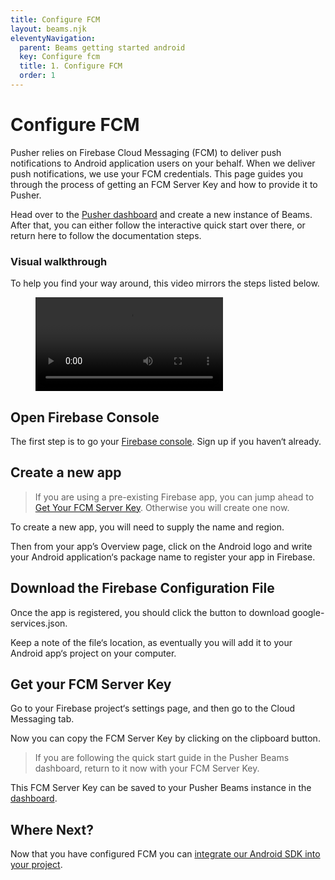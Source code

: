 ```yaml
---
title: Configure FCM
layout: beams.njk
eleventyNavigation:
  parent: Beams getting started android
  key: Configure fcm
  title: 1. Configure FCM
  order: 1
---
```


# Configure FCM

Pusher relies on Firebase Cloud Messaging (FCM) to deliver push notifications to Android application users on your behalf. When we deliver push notifications, we use your FCM credentials. This page guides you through the process of getting an FCM Server Key and how to provide it to Pusher.

Head over to the [Pusher dashboard](https://dashboard.pusher.com/beams) and create a new instance of Beams. After that, you can either follow the interactive quick start over there, or return here to follow the documentation steps.

### Visual walkthrough

To help you find your way around, this video mirrors the steps listed below.

<figure class="mh0 mv5 pa0 border-box">
  <video controls height="auto" style="max-width: 100%">
    <source src="/video/new_firebase_app.webm" type="video/webm" />
    <source src="/video/new_firebase_app.mp4" type="video/mp4" />
    Hey! Your browser does not support videos!
  </video>
</figure>

## Open Firebase Console

The first step is to go your [Firebase console](https://console.firebase.google.com). Sign up if you haven‘t already.

## Create a new app

> If you are using a pre-existing Firebase app, you can jump ahead to [Get Your FCM Server Key](#get-your-fcm-server-key). Otherwise you will create one now.

To create a new app, you will need to supply the name and region.

Then from your app’s Overview page, click on the Android logo and write your Android application‘s package name to register your app in Firebase.

## Download the Firebase Configuration File

Once the app is registered, you should click the button to download google-services.json.

Keep a note of the file‘s location, as eventually you will add it to your Android app‘s project on your computer.

## Get your FCM Server Key

Go to your Firebase project‘s settings page, and then go to the Cloud Messaging tab.

Now you can copy the FCM Server Key by clicking on the clipboard button.

> If you are following the quick start guide in the Pusher Beams dashboard, return to it now with your FCM Server Key.

This FCM Server Key can be saved to your Pusher Beams instance in the [dashboard](https://dashboard.pusher.com/beams).

## Where Next?

Now that you have configured FCM you can
[integrate our Android SDK into your project](/docs/beams/getting-started/sdk-quick-starts/android/sdk-integration/).
